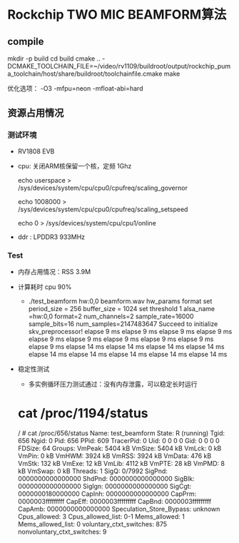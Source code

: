 # Rockchip TWO MIC BEAMFORM算法

## compile

mkdir -p build
cd build
cmake .. -DCMAKE_TOOLCHAIN_FILE=~/video/rv1109/buildroot/output/rockchip_puma_toolchain/host/share/buildroot/toolchainfile.cmake
make

优化选项： -O3 -mfpu=neon -mfloat-abi=hard

## 资源占用情况

### 测试环境

* RV1808 EVB

* cpu:  关闭ARM核保留一个核，定频 1Ghz

   echo userspace > /sys/devices/system/cpu/cpu0/cpufreq/scaling_governor

   echo 1008000 > /sys/devices/system/cpu/cpu0/cpufreq/scaling_setspeed

   echo 0 > /sys/devices/system/cpu/cpu1/online

* ddr : LPDDR3 933MHz

### Test

* 内存占用情况：RSS 3.9M

* 计算耗时 cpu 90%

  * ./test_beamform hw:0,0 beamform.wav
    hw_params format set
    period_size = 256
    buffer_size = 1024
    set threshold 1
    alsa_name =hw:0,0 format=2 num_channels=2 sample_rate=16000 sample_bits=16 num_samples=2147483647
    Succeed to initialize skv_preprocessor!
    elapse 9 ms
    elapse 9 ms
    elapse 9 ms
    elapse 9 ms
    elapse 9 ms
    elapse 9 ms
    elapse 9 ms
    elapse 9 ms
    elapse 9 ms
    elapse 9 ms
    elapse 14 ms
    elapse 14 ms
    elapse 14 ms
    elapse 14 ms
    elapse 14 ms
    elapse 14 ms
    elapse 14 ms
    elapse 14 ms
    elapse 14 ms
  
* 稳定性测试
   * 多实例循环压力测试通过：没有内存泄露，可以稳定长时运行

   # cat /proc/1194/status
   / # cat /proc/656/status
   Name:   test_beamform
   State:  R (running)
   Tgid:   656
   Ngid:   0
   Pid:    656
   PPid:   609
   TracerPid:      0
   Uid:    0       0       0       0
   Gid:    0       0       0       0
   FDSize: 64
   Groups:
   VmPeak:     5404 kB
   VmSize:     5404 kB
   VmLck:         0 kB
   VmPin:         0 kB
   VmHWM:      3924 kB
   VmRSS:      3924 kB
   VmData:      476 kB
   VmStk:       132 kB
   VmExe:        12 kB
   VmLib:      4112 kB
   VmPTE:        28 kB
   VmPMD:         8 kB
   VmSwap:        0 kB
   Threads:        1
   SigQ:   0/7992
   SigPnd: 0000000000000000
   ShdPnd: 0000000000000000
   SigBlk: 0000000000000000
   SigIgn: 0000000000000000
   SigCgt: 0000000180000000
   CapInh: 0000000000000000
   CapPrm: 0000003fffffffff
   CapEff: 0000003fffffffff
   CapBnd: 0000003fffffffff
   CapAmb: 0000000000000000
   Speculation_Store_Bypass:       unknown
   Cpus_allowed:   3
   Cpus_allowed_list:      0-1
   Mems_allowed:   1
   Mems_allowed_list:      0
   voluntary_ctxt_switches:        875
   nonvoluntary_ctxt_switches:     9